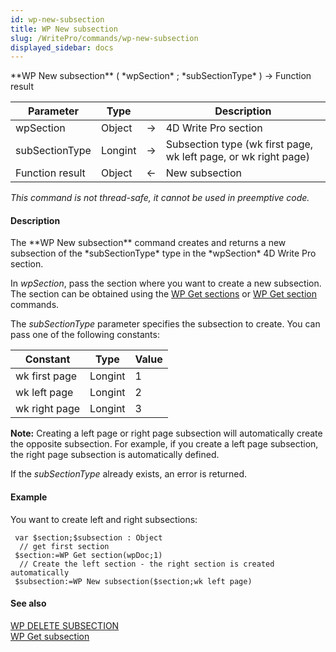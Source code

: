 ```yaml
---
id: wp-new-subsection
title: WP New subsection
slug: /WritePro/commands/wp-new-subsection
displayed_sidebar: docs
---
```


<!--REF #_command_.WP New subsection.Syntax-->**WP New subsection** ( *wpSection* ; *subSectionType* ) -> Function result<!-- END REF-->
<!--REF #_command_.WP New subsection.Params-->
| Parameter | Type |  | Description |
| --- | --- | --- | --- |
| wpSection | Object | &#8594;  | 4D Write Pro section |
| subSectionType | Longint | &#8594;  | Subsection type (wk first page, wk left page, or wk right page) |
| Function result | Object | &#8592; | New subsection |

<!-- END REF-->

*This command is not thread-safe, it cannot be used in preemptive code.*


#### Description 

<!--REF #_command_.WP New subsection.Summary-->The **WP New subsection** command creates and returns a new subsection of the *subSectionType* type in the *wpSection* 4D Write Pro section.<!-- END REF-->

In *wpSection*, pass the section where you want to create a new subsection. The section can be obtained using the [WP Get sections](wp-get-sections.md) or [WP Get section](wp-get-section.md) commands.

The *subSectionType* parameter specifies the subsection to create. You can pass one of the following constants:  
  
| Constant      | Type    | Value |
| ------------- | ------- | ----- |
| wk first page | Longint | 1     |
| wk left page  | Longint | 2     |
| wk right page | Longint | 3     |

**Note:** Creating a left page or right page subsection will automatically create the opposite subsection. For example, if you create a left page subsection, the right page subsection is automatically defined.

If the *subSectionType* already exists, an error is returned.

#### Example 

You want to create left and right subsections:

```4d
 var $section;$subsection : Object
  // get first section
 $section:=WP Get section(wpDoc;1)
  // Create the left section - the right section is created automatically
 $subsection:=WP New subsection($section;wk left page)
```

#### See also 

[WP DELETE SUBSECTION](../commands/wp-delete-subsection.md)  
[WP Get subsection](wp-get-subsection.md)  